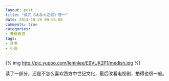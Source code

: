 ```yaml
---
layout: post
title: "读完《冰与火之歌》卷一"
date: 2014-10-26 09:56:00
comments: true
categories:
- 青梅煮酒
tags:
- 读书
- 小说
---
```


{% img http://pic.yupoo.com/leninlee/E9VUK2P1/medish.jpg %}

读了一部分，还是不怎么喜欢西方中世纪文化，最后改看电视剧，拍得也很一般。
